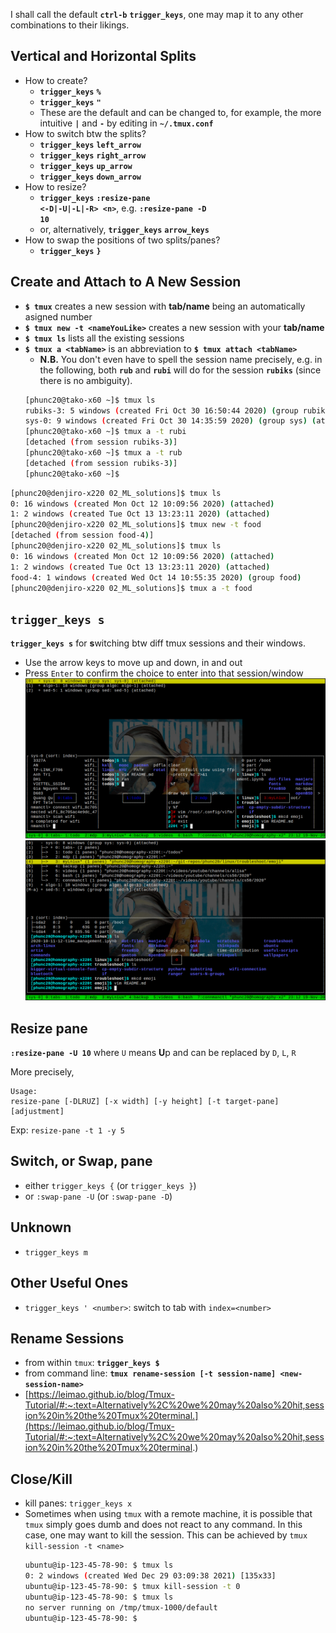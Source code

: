 I shall call the default <code><b>ctrl-b</b></code> <b><code>trigger_keys</code></b>, one may map it to any other combinations to their likings.
## Vertical and Horizontal Splits
- How to create?
    - <code><b>trigger_keys</b></code> <code><b>%</b></code>
    - <code><b>trigger_keys</b></code> <code><b>"</b></code>
    - These are the default and can be changed to, for example, the more intuitive <code><b>|</b></code> and <code><b>-</b></code> by editing in <code><b>~/.tmux.conf</b></code>
- How to switch btw the splits?
    - <code><b>trigger_keys</b></code> <code><b>left_arrow</b></code>
    - <code><b>trigger_keys</b></code> <code><b>right_arrow</b></code>
    - <code><b>trigger_keys</b></code> <code><b>up_arrow</b></code>
    - <code><b>trigger_keys</b></code> <code><b>down_arrow</b></code>
- How to resize?
    - <code><b>trigger_keys</b></code> <code><b>:resize-pane \<-D|-U|-L|-R\> \<n\></b></code>, e.g. <code><b>:resize-pane -D 10</b></code>
    - or, alternatively, **`trigger_keys`** **`arrow_keys`**
- How to swap the positions of two splits/panes?
  - **`trigger_keys`** **`}`**



## Create and Attach to A New Session
- **`$ tmux`** creates a new session with **tab/name** being an automatically asigned number
- **`$ tmux new -t <nameYouLike>`** creates a new session with your **tab/name**
- **`$ tmux ls`** lists all the existing sessions
- **`$ tmux a <tabName>`** is an abbreviation to **`$ tmux attach <tabName>`**
    - **N.B.** You don't even have to spell the session name precisely, e.g. in the following, both **`rub`** and **`rubi`** will do for the session **`rubiks`** (since there is no ambiguity).
    ```bash
    [phunc20@tako-x60 ~]$ tmux ls
    rubiks-3: 5 windows (created Fri Oct 30 16:50:44 2020) (group rubiks)
    sys-0: 9 windows (created Fri Oct 30 14:35:59 2020) (group sys) (attached)
    [phunc20@tako-x60 ~]$ tmux a -t rubi
    [detached (from session rubiks-3)]
    [phunc20@tako-x60 ~]$ tmux a -t rub
    [detached (from session rubiks-3)]
    [phunc20@tako-x60 ~]$
    ```

```bash
[phunc20@denjiro-x220 02_ML_solutions]$ tmux ls
0: 16 windows (created Mon Oct 12 10:09:56 2020) (attached)
1: 2 windows (created Tue Oct 13 13:23:11 2020) (attached)
[phunc20@denjiro-x220 02_ML_solutions]$ tmux new -t food
[detached (from session food-4)]
[phunc20@denjiro-x220 02_ML_solutions]$ tmux ls
0: 16 windows (created Mon Oct 12 10:09:56 2020) (attached)
1: 2 windows (created Tue Oct 13 13:23:11 2020) (attached)
food-4: 1 windows (created Wed Oct 14 10:55:35 2020) (group food)
[phunc20@denjiro-x220 02_ML_solutions]$ tmux a -t food
```


## `trigger_keys s`
**`trigger_keys s`** for **s**witching btw diff tmux sessions and their windows.
- Use the arrow keys to move up and down, in and out
- Press `Enter` to confirm the choice to enter into that session/window
![1stLayer](01_switch.png)
![2ndLayer](02_switch.png)


## Resize pane
**`:resize-pane -U 10`** where `U` means **U**p and can be replaced by `D`, `L`, `R`

More precisely,
```
Usage:
resize-pane [-DLRUZ] [-x width] [-y height] [-t target-pane] [adjustment]
```
Exp: `resize-pane -t 1 -y 5`


## Switch, or Swap, pane
- either `trigger_keys {` (or `trigger_keys }`) 
- or `:swap-pane -U` (or `:swap-pane -D`)


## Unknown
- `trigger_keys m`


## Other Useful Ones
- `trigger_keys ' <number>`: switch to tab with `index=<number>`


## Rename Sessions
- from within `tmux`: **`trigger_keys $`**
- from command line: **`tmux rename-session [-t session-name] <new-session-name>`**
- [https://leimao.github.io/blog/Tmux-Tutorial/#:~:text=Alternatively%2C%20we%20may%20also%20hit,session%20in%20the%20Tmux%20terminal.](https://leimao.github.io/blog/Tmux-Tutorial/#:~:text=Alternatively%2C%20we%20may%20also%20hit,session%20in%20the%20Tmux%20terminal.)


## Close/Kill
- kill panes: `trigger_keys x`
- Sometimes when using `tmux` with a remote machine, it is possible that `tmux` simply goes dumb and does not react to any command. In this case, one may want to kill the session. This can be achieved by `tmux kill-session -t <name>`
  ```bash
  ubuntu@ip-123-45-78-90: $ tmux ls
  0: 2 windows (created Wed Dec 29 03:09:38 2021) [135x33]
  ubuntu@ip-123-45-78-90: $ tmux kill-session -t 0
  ubuntu@ip-123-45-78-90: $ tmux ls
  no server running on /tmp/tmux-1000/default
  ubuntu@ip-123-45-78-90: $
  ```

